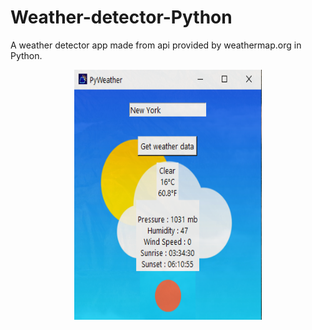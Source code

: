 # Weather-detector-Python
A weather detector app made from api provided by weathermap.org in Python.

<p align="center">
  <img width="300" height="400" src="https://github.com/JoelShine/Weather-detector-Python/blob/main/weather_images/PyWeather.png">
</p>
